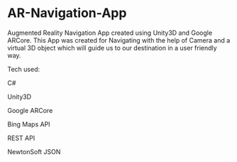 # AR-Navigation-App
Augmented Reality Navigation App created using Unity3D and Google ARCore.
This App was created for Navigating with the help of Camera and a virtual 3D object which will guide
us to our destination in a user friendly way.


Tech used:

C#

Unity3D

Google ARCore

Bing Maps API

REST API

NewtonSoft JSON

